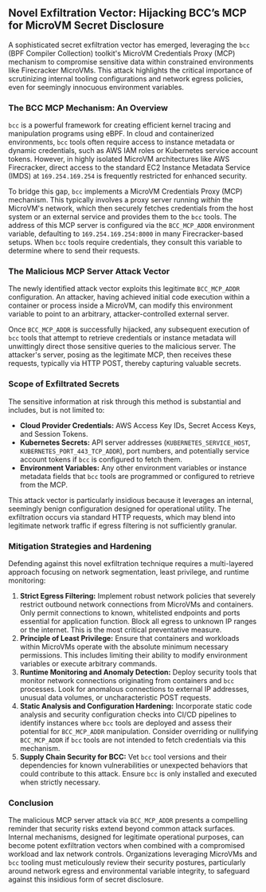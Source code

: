 ## Novel Exfiltration Vector: Hijacking BCC’s MCP for MicroVM Secret Disclosure

A sophisticated secret exfiltration vector has emerged, leveraging the `bcc` (BPF Compiler Collection) toolkit's MicroVM Credentials Proxy (MCP) mechanism to compromise sensitive data within constrained environments like Firecracker MicroVMs. This attack highlights the critical importance of scrutinizing internal tooling configurations and network egress policies, even for seemingly innocuous environment variables.

### The BCC MCP Mechanism: An Overview

`bcc` is a powerful framework for creating efficient kernel tracing and manipulation programs using eBPF. In cloud and containerized environments, `bcc` tools often require access to instance metadata or dynamic credentials, such as AWS IAM roles or Kubernetes service account tokens. However, in highly isolated MicroVM architectures like AWS Firecracker, direct access to the standard EC2 Instance Metadata Service (IMDS) at `169.254.169.254` is frequently restricted for enhanced security.

To bridge this gap, `bcc` implements a MicroVM Credentials Proxy (MCP) mechanism. This typically involves a proxy server running *within* the MicroVM's network, which then securely fetches credentials from the host system or an external service and provides them to the `bcc` tools. The address of this MCP server is configured via the `BCC_MCP_ADDR` environment variable, defaulting to `169.254.169.254:8000` in many Firecracker-based setups. When `bcc` tools require credentials, they consult this variable to determine where to send their requests.

### The Malicious MCP Server Attack Vector

The newly identified attack vector exploits this legitimate `BCC_MCP_ADDR` configuration. An attacker, having achieved initial code execution within a container or process inside a MicroVM, can modify this environment variable to point to an arbitrary, attacker-controlled external server.

Once `BCC_MCP_ADDR` is successfully hijacked, any subsequent execution of `bcc` tools that attempt to retrieve credentials or instance metadata will unwittingly direct those sensitive queries to the malicious server. The attacker's server, posing as the legitimate MCP, then receives these requests, typically via HTTP POST, thereby capturing valuable secrets.

### Scope of Exfiltrated Secrets

The sensitive information at risk through this method is substantial and includes, but is not limited to:

*   **Cloud Provider Credentials:** AWS Access Key IDs, Secret Access Keys, and Session Tokens.
*   **Kubernetes Secrets:** API server addresses (`KUBERNETES_SERVICE_HOST`, `KUBERNETES_PORT_443_TCP_ADDR`), port numbers, and potentially service account tokens if `bcc` is configured to fetch them.
*   **Environment Variables:** Any other environment variables or instance metadata fields that `bcc` tools are programmed or configured to retrieve from the MCP.

This attack vector is particularly insidious because it leverages an internal, seemingly benign configuration designed for operational utility. The exfiltration occurs via standard HTTP requests, which may blend into legitimate network traffic if egress filtering is not sufficiently granular.

### Mitigation Strategies and Hardening

Defending against this novel exfiltration technique requires a multi-layered approach focusing on network segmentation, least privilege, and runtime monitoring:

1.  **Strict Egress Filtering:** Implement robust network policies that severely restrict outbound network connections from MicroVMs and containers. Only permit connections to known, whitelisted endpoints and ports essential for application function. Block all egress to unknown IP ranges or the internet. This is the most critical preventative measure.
2.  **Principle of Least Privilege:** Ensure that containers and workloads within MicroVMs operate with the absolute minimum necessary permissions. This includes limiting their ability to modify environment variables or execute arbitrary commands.
3.  **Runtime Monitoring and Anomaly Detection:** Deploy security tools that monitor network connections originating from containers and `bcc` processes. Look for anomalous connections to external IP addresses, unusual data volumes, or uncharacteristic POST requests.
4.  **Static Analysis and Configuration Hardening:** Incorporate static code analysis and security configuration checks into CI/CD pipelines to identify instances where `bcc` tools are deployed and assess their potential for `BCC_MCP_ADDR` manipulation. Consider overriding or nullifying `BCC_MCP_ADDR` if `bcc` tools are not intended to fetch credentials via this mechanism.
5.  **Supply Chain Security for BCC:** Vet `bcc` tool versions and their dependencies for known vulnerabilities or unexpected behaviors that could contribute to this attack. Ensure `bcc` is only installed and executed when strictly necessary.

### Conclusion

The malicious MCP server attack via `BCC_MCP_ADDR` presents a compelling reminder that security risks extend beyond common attack surfaces. Internal mechanisms, designed for legitimate operational purposes, can become potent exfiltration vectors when combined with a compromised workload and lax network controls. Organizations leveraging MicroVMs and `bcc` tooling must meticulously review their security postures, particularly around network egress and environmental variable integrity, to safeguard against this insidious form of secret disclosure.